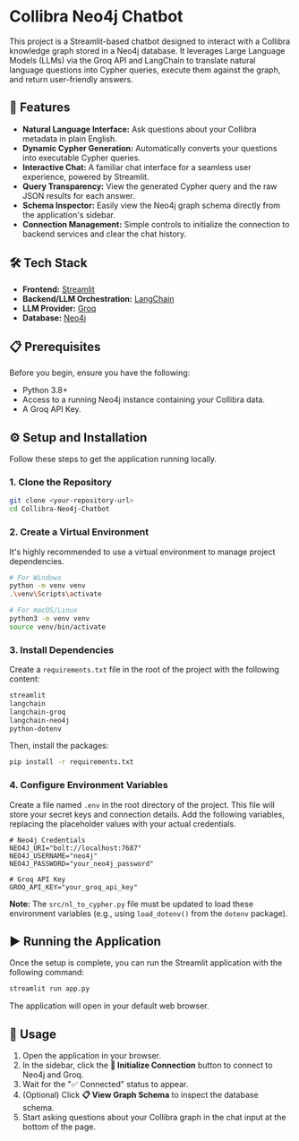 # Collibra Neo4j Chatbot

This project is a Streamlit-based chatbot designed to interact with a Collibra knowledge graph stored in a Neo4j database. It leverages Large Language Models (LLMs) via the Groq API and LangChain to translate natural language questions into Cypher queries, execute them against the graph, and return user-friendly answers.

 <!-- It's recommended to add a screenshot of your app here -->

## 🚀 Features

- **Natural Language Interface:** Ask questions about your Collibra metadata in plain English.
- **Dynamic Cypher Generation:** Automatically converts your questions into executable Cypher queries.
- **Interactive Chat:** A familiar chat interface for a seamless user experience, powered by Streamlit.
- **Query Transparency:** View the generated Cypher query and the raw JSON results for each answer.
- **Schema Inspector:** Easily view the Neo4j graph schema directly from the application's sidebar.
- **Connection Management:** Simple controls to initialize the connection to backend services and clear the chat history.

## 🛠️ Tech Stack

- **Frontend:** [Streamlit](https://streamlit.io/)
- **Backend/LLM Orchestration:** [LangChain](https://www.langchain.com/)
- **LLM Provider:** [Groq](https://groq.com/)
- **Database:** [Neo4j](https://neo4j.com/)

## 📋 Prerequisites

Before you begin, ensure you have the following:

- Python 3.8+
- Access to a running Neo4j instance containing your Collibra data.
- A Groq API Key.

## ⚙️ Setup and Installation

Follow these steps to get the application running locally.

### 1. Clone the Repository

```bash
git clone <your-repository-url>
cd Collibra-Neo4j-Chatbot
```

### 2. Create a Virtual Environment

It's highly recommended to use a virtual environment to manage project dependencies.

```bash
# For Windows
python -m venv venv
.\venv\Scripts\activate

# For macOS/Linux
python3 -m venv venv
source venv/bin/activate
```

### 3. Install Dependencies

Create a `requirements.txt` file in the root of the project with the following content:

```txt
streamlit
langchain
langchain-groq
langchain-neo4j
python-dotenv
```

Then, install the packages:

```bash
pip install -r requirements.txt
```

### 4. Configure Environment Variables

Create a file named `.env` in the root directory of the project. This file will store your secret keys and connection details. Add the following variables, replacing the placeholder values with your actual credentials.

```env
# Neo4j Credentials
NEO4J_URI="bolt://localhost:7687"
NEO4J_USERNAME="neo4j"
NEO4J_PASSWORD="your_neo4j_password"

# Groq API Key
GROQ_API_KEY="your_groq_api_key"
```

**Note:** The `src/nl_to_cypher.py` file must be updated to load these environment variables (e.g., using `load_dotenv()` from the `dotenv` package).

## ▶️ Running the Application

Once the setup is complete, you can run the Streamlit application with the following command:

```bash
streamlit run app.py
```

The application will open in your default web browser.

## 📖 Usage

1.  Open the application in your browser.
2.  In the sidebar, click the **🔌 Initialize Connection** button to connect to Neo4j and Groq.
3.  Wait for the "✅ Connected" status to appear.
4.  (Optional) Click **📋 View Graph Schema** to inspect the database schema.
5.  Start asking questions about your Collibra graph in the chat input at the bottom of the page.